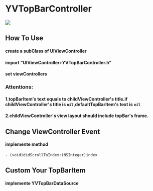 # YVTopBarController

![](http://github.com/zhuxian022/YVTopBarController/view.gif)

## How To Use
#### create a subClass of UIViewController
#### import "UIViewController+YVTopBarController.h"
#### set viewControllers

### Attentions:
#### 1.topBarItem's text equals to childViewController's title.if childViewController's title is `nil`,defaultTopBarItem's text is `nil`
#### 2.childViewController's view layout should include topBar's frame.

## Change ViewController Event
#### implemente method 
```Object-C
- (void)didScrollToIndex:(NSInteger)index    
```

## Custom Your TopBarItem
#### implemente YVTopBarDataSource
